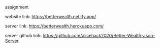 assignment

website link:
https://betterwealth.netlify.app/


server link:
https://betterwealth.herokuapp.com/

server github link:
https://github.com/alicehack2020/Better-Wealth-Json-Server

